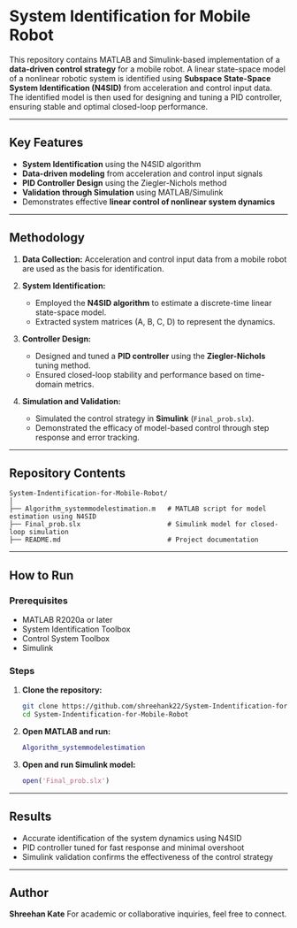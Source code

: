 # System Identification for Mobile Robot

This repository contains MATLAB and Simulink-based implementation of a **data-driven control strategy** for a mobile robot. A linear state-space model of a nonlinear robotic system is identified using **Subspace State-Space System Identification (N4SID)** from acceleration and control input data. The identified model is then used for designing and tuning a PID controller, ensuring stable and optimal closed-loop performance.

---

##  Key Features

*  **System Identification** using the N4SID algorithm
*  **Data-driven modeling** from acceleration and control input signals
*  **PID Controller Design** using the Ziegler-Nichols method
*  **Validation through Simulation** using MATLAB/Simulink
*  Demonstrates effective **linear control of nonlinear system dynamics**

---

##  Methodology

1. **Data Collection:** Acceleration and control input data from a mobile robot are used as the basis for identification.

2. **System Identification:**

   * Employed the **N4SID algorithm** to estimate a discrete-time linear state-space model.
   * Extracted system matrices (A, B, C, D) to represent the dynamics.

3. **Controller Design:**

   * Designed and tuned a **PID controller** using the **Ziegler-Nichols** tuning method.
   * Ensured closed-loop stability and performance based on time-domain metrics.

4. **Simulation and Validation:**

   * Simulated the control strategy in **Simulink** (`Final_prob.slx`).
   * Demonstrated the efficacy of model-based control through step response and error tracking.

---

##  Repository Contents

```
System-Indentification-for-Mobile-Robot/
│
├── Algorithm_systemmodelestimation.m   # MATLAB script for model estimation using N4SID
├── Final_prob.slx                      # Simulink model for closed-loop simulation
├── README.md                           # Project documentation
```

---

##  How to Run

### Prerequisites

* MATLAB R2020a or later
* System Identification Toolbox
* Control System Toolbox
* Simulink

### Steps

1. **Clone the repository:**

   ```bash
   git clone https://github.com/shreehank22/System-Indentification-for-Mobile-Robot.git
   cd System-Indentification-for-Mobile-Robot
   ```

2. **Open MATLAB and run:**

   ```matlab
   Algorithm_systemmodelestimation
   ```

3. **Open and run Simulink model:**

   ```matlab
   open('Final_prob.slx')
   ```

---

##  Results

* Accurate identification of the system dynamics using N4SID
* PID controller tuned for fast response and minimal overshoot
* Simulink validation confirms the effectiveness of the control strategy

---


##  Author

**Shreehan Kate**
For academic or collaborative inquiries, feel free to connect.
